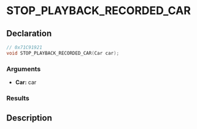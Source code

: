 # STOP_PLAYBACK_RECORDED_CAR

## Declaration
```cpp
// 0x71C91921
void STOP_PLAYBACK_RECORDED_CAR(Car car);
```

### Arguments
- **Car:** car

### Results

## Description
